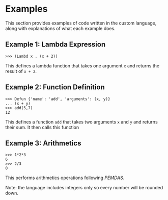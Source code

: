 
# Examples

This section provides examples of code written in the custom language, along with explanations of what each example does.

## Example 1: Lambda Expression

```
>>> (Lambd x . (x + 2))
```

This defines a lambda function that takes one argument `x` and returns the result of `x + 2`.

## Example 2: Function Definition

```
>>> Defun {'name': 'add', 'arguments': (x, y)}
... (x + y)
>>> add(5,7)
12
```

This defines a function `add` that takes two arguments `x` and `y` and returns their sum. It then calls this function

## Example 3: Arithmetics

```
>>> 1*2*3
6
>>> 2/3
0
```

This performs arithmetics operations following *PEMDAS*.

Note: the language includes integers only so every number will be rounded down.
